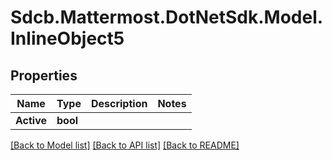 # Sdcb.Mattermost.DotNetSdk.Model.InlineObject5
## Properties

Name | Type | Description | Notes
------------ | ------------- | ------------- | -------------
**Active** | **bool** |  | 

[[Back to Model list]](../README.md#documentation-for-models) [[Back to API list]](../README.md#documentation-for-api-endpoints) [[Back to README]](../README.md)

